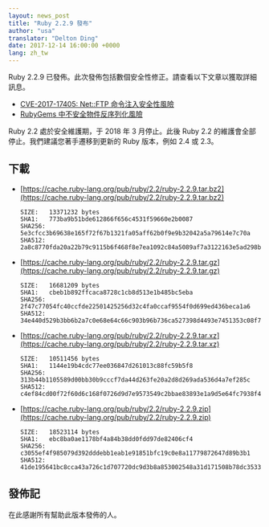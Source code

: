 ```yaml
---
layout: news_post
title: "Ruby 2.2.9 發布"
author: "usa"
translator: "Delton Ding"
date: 2017-12-14 16:00:00 +0000
lang: zh_tw
---
```


Ruby 2.2.9 已發佈。此次發佈包括數個安全性修正。請查看以下文章以獲取詳細訊息。

* [CVE-2017-17405: Net::FTP 命令注入安全性風險](/zh_tw/news/2017/12/14/net-ftp-command-injection-cve-2017-17405/)
* [RubyGems 中不安全物件反序列化風險](http://blog.rubygems.org/2017/10/09/unsafe-object-deserialization-vulnerability.html)

Ruby 2.2 處於安全維護期，于 2018 年 3 月停止。此後 Ruby 2.2 的維護會全部停止。我們建議您著手遷移到更新的 Ruby 版本，例如 2.4 或 2.3。

## 下載

* [https://cache.ruby-lang.org/pub/ruby/2.2/ruby-2.2.9.tar.bz2](https://cache.ruby-lang.org/pub/ruby/2.2/ruby-2.2.9.tar.bz2)

      SIZE:   13371232 bytes
      SHA1:   773ba9b51bde612866f656c4531f59660e2b0087
      SHA256: 5e3cfcc3b69638e165f72f67b1321fa05aff62b0f9e9b32042a5a79614e7c70a
      SHA512: 2a8c8770fda20a22b79c9115b6f468f8e7ea1092c84a5089af7a3122163e5ad298b493e6637e4d93ba02d899d8a619c94064dda8ac98cf3b93f64f45d5401085

* [https://cache.ruby-lang.org/pub/ruby/2.2/ruby-2.2.9.tar.gz](https://cache.ruby-lang.org/pub/ruby/2.2/ruby-2.2.9.tar.gz)

      SIZE:   16681209 bytes
      SHA1:   cbeb1b892ffcaca8728c1cb8d513e1b485bc5eba
      SHA256: 2f47c77054fc40ccfde22501425256d32c4fa0ccaf9554f0d699ed436beca1a6
      SHA512: 34e440d529b3bb6b2a7c0e68e64c66c903b96b736ca527398d4493e7451353c08f7cc68b83c55011b53d76411c118fcb3c9e70c1a08439a591eeee98c430c297

* [https://cache.ruby-lang.org/pub/ruby/2.2/ruby-2.2.9.tar.xz](https://cache.ruby-lang.org/pub/ruby/2.2/ruby-2.2.9.tar.xz)

      SIZE:   10511456 bytes
      SHA1:   1144e19b4cdc77ee036847d261013c88fc59b5f8
      SHA256: 313b44b1105589d00bb30b9cccf7da44d263fe20a2d8d269ada536d4a7ef285c
      SHA512: c4ef84cd00f72f60d6c168f0726d9d7e9573549c2bbae83893e1a9d5e64fc7938f4c9d50a47147b28b37cbf36263f95e10a810c0797bad941775a48d75a8c933

* [https://cache.ruby-lang.org/pub/ruby/2.2/ruby-2.2.9.zip](https://cache.ruby-lang.org/pub/ruby/2.2/ruby-2.2.9.zip)

      SIZE:   18523114 bytes
      SHA1:   ebc8ba0ae1178bf4a84b38dd0fdd97de82406cf4
      SHA256: c3055ef4f985079d392dddebb1eab1e91851bfc19c0e8a11779872647d89b3b1
      SHA512: 41de195641bc8cca43a726c1d707720dc9d3b8a853002548a31d171508b78dc353328c9a526dfbbc76493307c0e9e5fce669cc9fc3efc9626f84f2af5aca1a55

## 發佈記

在此感謝所有幫助此版本發佈的人。

